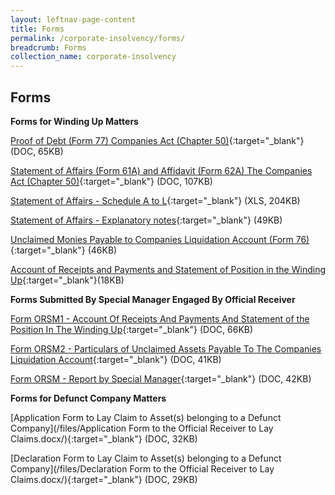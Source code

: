 ```yaml
---
layout: leftnav-page-content
title: Forms
permalink: /corporate-insolvency/forms/
breadcrumb: Forms
collection_name: corporate-insolvency
---
```


Forms
---

**Forms for Winding Up Matters**

[Proof of Debt (Form 77) Companies Act (Chapter 50)](/files/linkclick1664.doc/){:target="_blank"} (DOC, 65KB)<br>

[Statement of Affairs (Form 61A) and Affidavit (Form 62A) The Companies Act (Chapter 50)](/files/linkclickfbe0.doc/){:target="_blank"} (DOC, 107KB)<br>

[Statement of Affairs - Schedule A to L](/files/Schedule_A_L.xls/){:target="_blank"} (XLS, 204KB)<br>

[Statement of Affairs - Explanatory notes](/files/linkclick99f4.pdf/){:target="_blank"} (49KB)<br>

[Unclaimed Monies Payable to Companies Liquidation Account (Form 76)](/files/UnclaimedMoniespayabletoCompaniesLiquidationAccountForm76.pdf/){:target="_blank"} (46KB)<br>

[Account of Receipts and Payments and Statement of Position in the Winding Up](/files/Acountofreceipts&payments.pdf/){:target="_blank"}(18KB)<br>


**Forms Submitted By Special Manager Engaged By Official Receiver**

[Form ORSM1 - Account Of Receipts And Payments And Statement of the Position In The Winding Up](/files/linkclickff1b.doc/){:target="_blank"} (DOC, 66KB)<br>

[Form ORSM2 - Particulars of Unclaimed Assets Payable To The Companies Liquidation Account](/files/linkclickbf12.doc/){:target="_blank"} (DOC, 41KB)<br>

[Form ORSM - Report by Special Manager](/files/linkclickdb78.doc/){:target="_blank"} (DOC, 42KB)<br>

**Forms for Defunct Company Matters**

[Application Form to Lay Claim to Asset(s) belonging to a Defunct Company](/files/Application Form to the Official Receiver to Lay Claims.docx/){:target="_blank"} (DOC, 32KB) <br>

[Declaration Form to Lay Claim to Asset(s) belonging to a Defunct Company](/files/Declaration Form to the Official Receiver to Lay Claims.docx/){:target="_blank"} (DOC, 29KB)<br>
